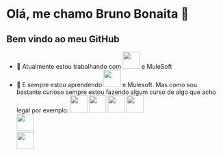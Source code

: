 # Olá, me chamo Bruno Bonaita 👋

## Bem vindo ao meu GitHub


- 🔭 Atualmente estou trabalhando com 
            <img src="https://cdn.jsdelivr.net/gh/devicons/devicon@latest/icons/java/java-original-wordmark.svg"  width="40" height="40" />
          e MuleSoft
- 🌱 E sempre estou aprendendo 
            <img src="https://cdn.jsdelivr.net/gh/devicons/devicon@latest/icons/java/java-original-wordmark.svg"  width="40" height="40"/>
          e Mulesoft. Mas como sou bastante curioso sempre estou fazendo algum curso de algo que acho legal por exemplo: 
            <img src="https://cdn.jsdelivr.net/gh/devicons/devicon@latest/icons/javascript/javascript-original.svg" width="40" height="40" /> 
            <img src="https://cdn.jsdelivr.net/gh/devicons/devicon@latest/icons/python/python-original-wordmark.svg" width="40" height="40" />
            <img src="https://cdn.jsdelivr.net/gh/devicons/devicon@latest/icons/spring/spring-original-wordmark.svg" width="40" height="40"/>
            <img src="https://cdn.jsdelivr.net/gh/devicons/devicon@latest/icons/quarkus/quarkus-original-wordmark.svg" width="40" height="40"/>            
            <img src="https://cdn.jsdelivr.net/gh/devicons/devicon@latest/icons/kotlin/kotlin-original-wordmark.svg" width="40" height="40"/>            
            <img src="https://cdn.jsdelivr.net/gh/devicons/devicon@latest/icons/nodejs/nodejs-original-wordmark.svg" width="40" height="40"/>

